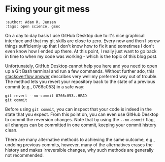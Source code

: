 # Fixing your git mess
```{post} 2021-08-27
:author: Adam R. Jensen
:tags: open science, gsoc
```

On a day to day basis I use GitHub Desktop due to it's nice graphical interface and that my git skills are close to zero. Every now and then I screw things sufficiently up that I don't know how to fix it and sometimes I don't even know how I ended up there. At this point, I really just want to go back in time to when my code was working - which is the topic of this blog post.

Unfortunately, GitHub Desktop cannot help you here and you need to open up a Git Bash terminal and run a few commands. Without further ado, this [stackoverflow answer](https://stackoverflow.com/a/21718540/8558146) describes very well my preferred way out of trouble. The method lets you revert your repository back to the state of a previous commit (e.g., 0766c053) in a safe way:

```
git revert --no-commit 0766c053..HEAD
git commit
```

Before using `git commit`, you can inspect that your code is indeed in the state that you expect. From this point on, you can even use GitHub Desktop to commit the reversion changes. Note that by using the `--no-commit` flag, all changes can be committed in one commit, keeping your commit history clean.

There are many alternative methods to achieving the same outcome, e.g., undoing previous commits, however, many of the alternatives erases the history and makes irreversible changes, why such methods are generally not recommended.
